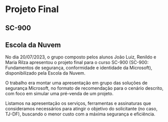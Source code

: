 <h1>Projeto Final</h1>
<h2>SC-900</h2>
<h2>Escola da Nuvem</h2>

No dia 20/07/2023, o grupo composto pelos alunos João Luiz, Renildo e Maria Rilza apresentou o projeto final para o curso SC-900 (SC-900: Fundamentos de segurança, conformidade e identidade da Microsoft), disponibilizado pela Escola da Nuvem.

O trabalho era montar uma apresentação em grupo das soluções de segurança Microsoft, no formato de recomendação para o cenário descrito, com foco em simular uma pré-venda de um projeto.

Listamos na apresentação os serviços, ferramentas e assinaturas que consideramos necessários para atingir o objetivo do solicitante (no caso, TJ-DF), buscando o menor custo com a máxima segurança e eficiência.
